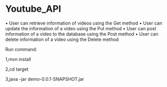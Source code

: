 # Youtube_API

• User can retrieve information of videos using the Get method
• User can update the information of a video using the Put method
• User can post information of a video to the database using the Post method
• User can delete information of a video using the Delete method


Run command:

1,mvn install 

2,cd target 

3,java -jar demo-0.0.1-SNAPSHOT.jar
